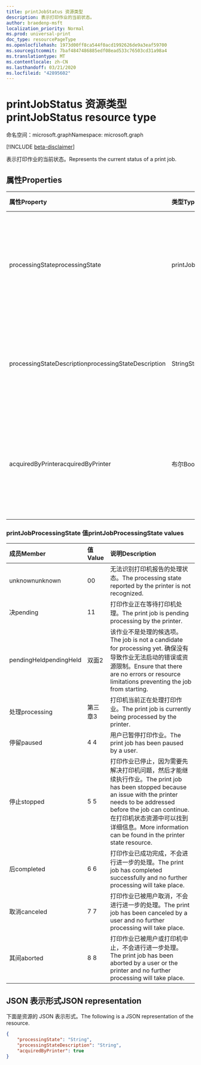 ```yaml
---
title: printJobStatus 资源类型
description: 表示打印作业的当前状态。
author: braedenp-msft
localization_priority: Normal
ms.prod: universal-print
doc_type: resourcePageType
ms.openlocfilehash: 1973d00ff8ca544f0acd1992626de9a3eaf59700
ms.sourcegitcommit: 7baf4847486885edf08ead533c76503cd31a98a4
ms.translationtype: MT
ms.contentlocale: zh-CN
ms.lasthandoff: 03/21/2020
ms.locfileid: "42895602"
---
```

# <a name="printjobstatus-resource-type"></a><span data-ttu-id="4c8ab-103">printJobStatus 资源类型</span><span class="sxs-lookup"><span data-stu-id="4c8ab-103">printJobStatus resource type</span></span>

<span data-ttu-id="4c8ab-104">命名空间：microsoft.graph</span><span class="sxs-lookup"><span data-stu-id="4c8ab-104">Namespace: microsoft.graph</span></span>

[!INCLUDE [beta-disclaimer](../../includes/beta-disclaimer.md)]

<span data-ttu-id="4c8ab-105">表示打印作业的当前状态。</span><span class="sxs-lookup"><span data-stu-id="4c8ab-105">Represents the current status of a print job.</span></span>

## <a name="properties"></a><span data-ttu-id="4c8ab-106">属性</span><span class="sxs-lookup"><span data-stu-id="4c8ab-106">Properties</span></span>
| <span data-ttu-id="4c8ab-107">属性</span><span class="sxs-lookup"><span data-stu-id="4c8ab-107">Property</span></span>     | <span data-ttu-id="4c8ab-108">类型</span><span class="sxs-lookup"><span data-stu-id="4c8ab-108">Type</span></span>        | <span data-ttu-id="4c8ab-109">说明</span><span class="sxs-lookup"><span data-stu-id="4c8ab-109">Description</span></span> |
|:-------------|:------------|:------------|
|<span data-ttu-id="4c8ab-110">processingState</span><span class="sxs-lookup"><span data-stu-id="4c8ab-110">processingState</span></span>|<span data-ttu-id="4c8ab-111">printJobProcessingState</span><span class="sxs-lookup"><span data-stu-id="4c8ab-111">printJobProcessingState</span></span>|<span data-ttu-id="4c8ab-112">打印作业的当前处理状态。</span><span class="sxs-lookup"><span data-stu-id="4c8ab-112">The print job's current processing state.</span></span> <span data-ttu-id="4c8ab-113">有效值如下表所述。</span><span class="sxs-lookup"><span data-stu-id="4c8ab-113">Valid values are described in the following table.</span></span> <span data-ttu-id="4c8ab-114">只读。</span><span class="sxs-lookup"><span data-stu-id="4c8ab-114">Read-only.</span></span>|
|<span data-ttu-id="4c8ab-115">processingStateDescription</span><span class="sxs-lookup"><span data-stu-id="4c8ab-115">processingStateDescription</span></span>|<span data-ttu-id="4c8ab-116">String</span><span class="sxs-lookup"><span data-stu-id="4c8ab-116">String</span></span>|<span data-ttu-id="4c8ab-117">打印作业的当前处理状态的可读说明。</span><span class="sxs-lookup"><span data-stu-id="4c8ab-117">A human-readable description of the print job's current processing state.</span></span> <span data-ttu-id="4c8ab-118">只读。</span><span class="sxs-lookup"><span data-stu-id="4c8ab-118">Read-only.</span></span>|
|<span data-ttu-id="4c8ab-119">acquiredByPrinter</span><span class="sxs-lookup"><span data-stu-id="4c8ab-119">acquiredByPrinter</span></span>|<span data-ttu-id="4c8ab-120">布尔</span><span class="sxs-lookup"><span data-stu-id="4c8ab-120">Boolean</span></span>|<span data-ttu-id="4c8ab-121">如果作业已由打印机确认，则为 True; 否则为 false。否则为 false。</span><span class="sxs-lookup"><span data-stu-id="4c8ab-121">True if the job was acknowledged by a printer; false otherwise.</span></span> <span data-ttu-id="4c8ab-122">只读。</span><span class="sxs-lookup"><span data-stu-id="4c8ab-122">Read-only.</span></span>|

### <a name="printjobprocessingstate-values"></a><span data-ttu-id="4c8ab-123">printJobProcessingState 值</span><span class="sxs-lookup"><span data-stu-id="4c8ab-123">printJobProcessingState values</span></span>

|<span data-ttu-id="4c8ab-124">成员</span><span class="sxs-lookup"><span data-stu-id="4c8ab-124">Member</span></span>|<span data-ttu-id="4c8ab-125">值</span><span class="sxs-lookup"><span data-stu-id="4c8ab-125">Value</span></span>|<span data-ttu-id="4c8ab-126">说明</span><span class="sxs-lookup"><span data-stu-id="4c8ab-126">Description</span></span>|
|:---|:---|:---|
|<span data-ttu-id="4c8ab-127">unknown</span><span class="sxs-lookup"><span data-stu-id="4c8ab-127">unknown</span></span>|<span data-ttu-id="4c8ab-128">0</span><span class="sxs-lookup"><span data-stu-id="4c8ab-128">0</span></span>|<span data-ttu-id="4c8ab-129">无法识别打印机报告的处理状态。</span><span class="sxs-lookup"><span data-stu-id="4c8ab-129">The processing state reported by the printer is not recognized.</span></span>|
|<span data-ttu-id="4c8ab-130">决</span><span class="sxs-lookup"><span data-stu-id="4c8ab-130">pending</span></span>|<span data-ttu-id="4c8ab-131">1</span><span class="sxs-lookup"><span data-stu-id="4c8ab-131">1</span></span>|<span data-ttu-id="4c8ab-132">打印作业正在等待打印机处理。</span><span class="sxs-lookup"><span data-stu-id="4c8ab-132">The print job is pending processing by the printer.</span></span>|
|<span data-ttu-id="4c8ab-133">pendingHeld</span><span class="sxs-lookup"><span data-stu-id="4c8ab-133">pendingHeld</span></span>|<span data-ttu-id="4c8ab-134">双面</span><span class="sxs-lookup"><span data-stu-id="4c8ab-134">2</span></span>|<span data-ttu-id="4c8ab-135">该作业不是处理的候选项。</span><span class="sxs-lookup"><span data-stu-id="4c8ab-135">The job is not a candidate for processing yet.</span></span> <span data-ttu-id="4c8ab-136">确保没有导致作业无法启动的错误或资源限制。</span><span class="sxs-lookup"><span data-stu-id="4c8ab-136">Ensure that there are no errors or resource limitations preventing the job from starting.</span></span>|
|<span data-ttu-id="4c8ab-137">处理</span><span class="sxs-lookup"><span data-stu-id="4c8ab-137">processing</span></span>|<span data-ttu-id="4c8ab-138">第三章</span><span class="sxs-lookup"><span data-stu-id="4c8ab-138">3</span></span>|<span data-ttu-id="4c8ab-139">打印机当前正在处理打印作业。</span><span class="sxs-lookup"><span data-stu-id="4c8ab-139">The print job is currently being processed by the printer.</span></span>|
|<span data-ttu-id="4c8ab-140">停留</span><span class="sxs-lookup"><span data-stu-id="4c8ab-140">paused</span></span>|<span data-ttu-id="4c8ab-141">4 </span><span class="sxs-lookup"><span data-stu-id="4c8ab-141">4</span></span>|<span data-ttu-id="4c8ab-142">用户已暂停打印作业。</span><span class="sxs-lookup"><span data-stu-id="4c8ab-142">The print job has been paused by a user.</span></span>|
|<span data-ttu-id="4c8ab-143">停止</span><span class="sxs-lookup"><span data-stu-id="4c8ab-143">stopped</span></span>|<span data-ttu-id="4c8ab-144">5 </span><span class="sxs-lookup"><span data-stu-id="4c8ab-144">5</span></span>|<span data-ttu-id="4c8ab-145">打印作业已停止，因为需要先解决打印机问题，然后才能继续执行作业。</span><span class="sxs-lookup"><span data-stu-id="4c8ab-145">The print job has been stopped because an issue with the printer needs to be addressed before the job can continue.</span></span> <span data-ttu-id="4c8ab-146">在打印机状态资源中可以找到详细信息。</span><span class="sxs-lookup"><span data-stu-id="4c8ab-146">More information can be found in the printer state resource.</span></span>|
|<span data-ttu-id="4c8ab-147">后</span><span class="sxs-lookup"><span data-stu-id="4c8ab-147">completed</span></span>|<span data-ttu-id="4c8ab-148">6 </span><span class="sxs-lookup"><span data-stu-id="4c8ab-148">6</span></span>|<span data-ttu-id="4c8ab-149">打印作业已成功完成，不会进行进一步的处理。</span><span class="sxs-lookup"><span data-stu-id="4c8ab-149">The print job has completed successfully and no further processing will take place.</span></span>|
|<span data-ttu-id="4c8ab-150">取消</span><span class="sxs-lookup"><span data-stu-id="4c8ab-150">canceled</span></span>|<span data-ttu-id="4c8ab-151">7 </span><span class="sxs-lookup"><span data-stu-id="4c8ab-151">7</span></span>|<span data-ttu-id="4c8ab-152">打印作业已被用户取消，不会进行进一步的处理。</span><span class="sxs-lookup"><span data-stu-id="4c8ab-152">The print job has been canceled by a user and no further processing will take place.</span></span>|
|<span data-ttu-id="4c8ab-153">其间</span><span class="sxs-lookup"><span data-stu-id="4c8ab-153">aborted</span></span>|<span data-ttu-id="4c8ab-154">8 </span><span class="sxs-lookup"><span data-stu-id="4c8ab-154">8</span></span>|<span data-ttu-id="4c8ab-155">打印作业已被用户或打印机中止，不会进行进一步处理。</span><span class="sxs-lookup"><span data-stu-id="4c8ab-155">The print job has been aborted by a user or the printer and no further processing will take place.</span></span>|

## <a name="json-representation"></a><span data-ttu-id="4c8ab-156">JSON 表示形式</span><span class="sxs-lookup"><span data-stu-id="4c8ab-156">JSON representation</span></span>

<span data-ttu-id="4c8ab-157">下面是资源的 JSON 表示形式。</span><span class="sxs-lookup"><span data-stu-id="4c8ab-157">The following is a JSON representation of the resource.</span></span>

<!-- {
  "blockType": "resource",
  "optionalProperties": [

  ],
  "@odata.type": "microsoft.graph.printJobStatus"
}-->

```json
{
    "processingState": "String",
    "processingStateDescription": "String",
    "acquiredByPrinter": true
}
```

<!-- uuid: 8fcb5dbc-d5aa-4681-8e31-b001d5168d79
2015-10-25 14:57:30 UTC -->
<!-- {
  "type": "#page.annotation",
  "description": "printJobStatus resource",
  "keywords": "",
  "section": "documentation",
  "tocPath": ""
}-->